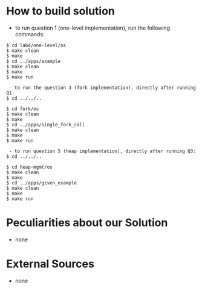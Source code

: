 # How to build solution
 - to run question 1 (one-level implementation), run the following commands: 
```
$ cd lab4/one-level/os
$ make clean
$ make
$ cd ../apps/example
$ make clean
$ make
$ make run

 - to run the question 3 (fork implementation), directly after running Q1:
$ cd ../../..

$ cd fork/os
$ make clean
$ make
$ cd ../apps/single_fork_call
$ make clean
$ make
$ make run

 - to run question 5 (heap implementation), directly after running Q3:
$ cd ../../..

$ cd heap-mgmt/os
$ make clean
$ make
$ cd ../apps/given_example
$ make clean
$ make
$ make run
```

# Peculiarities about our Solution
 - none
 
# External Sources
 - none